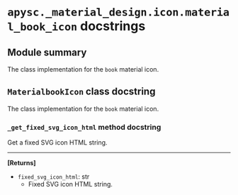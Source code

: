 # `apysc._material_design.icon.material_book_icon` docstrings

## Module summary

The class implementation for the `book` material icon.

## `MaterialbookIcon` class docstring

The class implementation for the `book` material icon.

### `_get_fixed_svg_icon_html` method docstring

Get a fixed SVG icon HTML string.<hr>

**[Returns]**

- `fixed_svg_icon_html`: str
  - Fixed SVG icon HTML string.
